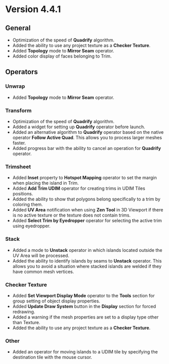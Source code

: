 # Version 4.4.1

## **General**

- Optimization of the speed of **Quadrify** algorithm.
- Added the ability to use any project texture as a **Checker Texture**.
- Added **Topology** mode to **Mirror Seam** operator.
- Added color display of faces belonging to Trim.

## **Operators**

### **Unwrap**

- Added **Topology** mode to **Mirror Seam** operator.

### **Transform**

- Optimization of the speed of **Quadrify** algorithm.
- Added a widget for setting up **Quadrify** operator before launch.
- Added an alternative algorithm to **Quadrify** operator based on the native operator **Follow Active Quad**. This allows you to process larger meshes faster.
- Added progress bar with the ability to cancel an operation for **Quadrify** operator.

### **Trimsheet**

- Added **Inset** property to **Hotspot Mapping** operator to set the margin when placing the island in Trim.
- Added **Add Trim UDIM** operator for creating trims in UDIM Tiles positions.
- Added the ability to show that polygons belong specifically to a trim by coloring them.
- Added **UV Area** notification when using **Zen Tool** in 3D Viewport if there is no active texture or the texture does not contain trims.
- Added **Select Trim by Eyedropper** operator for selecting the active trim using eyedropper.

### **Stack**

- Added a mode to **Unstack** operator in which islands located outside the UV Area will be processed.
- Added the ability to identify islands by seams to **Unstack** operator. This allows you to avoid a situation where stacked islands are welded if they have common mesh vertices.

### **Checker Texture** 

- Added **Set Viewport Display Mode** operator to the **Tools** section for group setting of object display properties.
- Added **Update Draw System** button in the **Display** section for forced redrawing.
-  Added a warning if the mesh properties are set to a display type other than Texture.
- Added the ability to use any project texture as a **Checker Texture**.

### **Other**

- Added an operator for moving islands to a UDIM tile by specifying the destination tile with the mouse cursor.